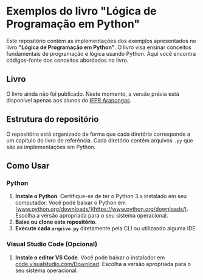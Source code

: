 # Exemplos do livro "Lógica de Programação  em Python"

Este repositório contém as implementações dos exemplos apresentados no livro **"Lógica de Programação em Python"**. O livro visa ensinar conceitos fundamentais de programação e lógica usando Python. Aqui você encontra códigos-fonte dos conceitos abordados no livro.

## Livro
O livro ainda não foi publicado. Neste momento, a versão prévia está disponível apenas aos alunos do [IFPR Arapongas](https://arapongas.ifpr.edu.br/).

## Estrutura do repositório

O repositório está organizado de forma que cada diretório corresponde a um capítulo do livro de referência. Cada diretório contém arquivos `.py` que são as implementações em Python.

## Como Usar

### Python
1. **Instale o Python**. Certifique-se de ter o Python 3.x instalado em seu computador. Você pode baixar o Python em [www.python.org/downloads/](https://www.python.org/downloads/). Escolha a versão apropriada para o seu sistema operacional.
2. **Baixe ou clone este repositório**.
3. **Execute cada `arquivo.py`** diretamente pela CLI ou utilizando alguma IDE.

### Visual Studio Code (Opcional)
1. **Instale o editor VS Code**. Você pode baixar o instalador em [code.visualstudio.com/Download](https://code.visualstudio.com/Download). Escolha a versão apropriada para o seu sistema operacional.
